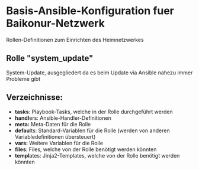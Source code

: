 # Basis-Ansible-Konfiguration fuer Baikonur-Netzwerk
Rollen-Definitionen zum Einrichten des Heimnetzwerkes

## Rolle "system_update"
System-Update, ausgegliedert da es beim Update via Ansible nahezu immer Probleme gibt

## Verzeichnisse:
* **tasks**: Playbook-Tasks, welche in der Rolle durchgeführt werden
* **handl**ers: Ansible-Handler-Definitionen
* **meta:** Meta-Daten für die Rolle
* **defau**lts: Standard-Variablen für die Rolle (werden von anderen Variabledefinitionen übersteuert)
* **vars:** Weitere Variablen für die Rolle
* **files**: Files, welche von der Rolle benötigt werden könnten
* **templ**ates: Jinja2-Templates, welche von der Rolle benötigt werden könnten
